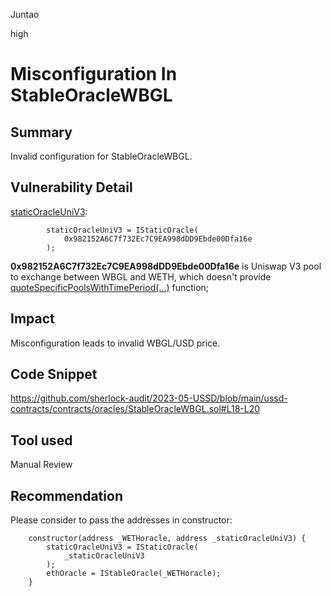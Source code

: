 Juntao

high

# Misconfiguration In StableOracleWBGL

## Summary
Invalid configuration for StableOracleWBGL.

## Vulnerability Detail
[staticOracleUniV3](https://github.com/sherlock-audit/2023-05-USSD/blob/main/ussd-contracts/contracts/oracles/StableOracleWBGL.sol#L18-L20):
```solidity
        staticOracleUniV3 = IStaticOracle(
            0x982152A6C7f732Ec7C9EA998dDD9Ebde00Dfa16e
        );
```
**0x982152A6C7f732Ec7C9EA998dDD9Ebde00Dfa16e** is Uniswap V3 pool to exchange between WBGL and WETH, which doesn't provide [quoteSpecificPoolsWithTimePeriod(...)](https://github.com/sherlock-audit/2023-05-USSD/blob/main/ussd-contracts/contracts/oracles/StableOracleWBGL.sol#L27) function;

## Impact
Misconfiguration leads to invalid WBGL/USD price.

## Code Snippet
https://github.com/sherlock-audit/2023-05-USSD/blob/main/ussd-contracts/contracts/oracles/StableOracleWBGL.sol#L18-L20

## Tool used

Manual Review

## Recommendation
Please consider to pass the addresses in constructor:
```solidity
    constructor(address _WETHoracle, address _staticOracleUniV3) {
        staticOracleUniV3 = IStaticOracle(
            _staticOracleUniV3
        );
        ethOracle = IStableOracle(_WETHoracle);
    }
```
